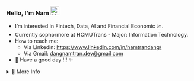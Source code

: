 <h3> Hello, I'm Nam <img src="https://user-images.githubusercontent.com/1303154/88677602-1635ba80-d120-11ea-84d8-d263ba5fc3c0.gif" width="24px" alt="hi"> </h3>  


- I’m interested in Fintech, Data, AI and Financial Economic 📈.
- Currently sophormore at HCMUTrans - Major: Information Technology.
- How to reach me: 
  + Via Linkedin: https://www.linkedin.com/in/namtrandang/
  + Via Gmail: dangnamtran.dev@gmail.com
- 👑 Have a good day !!! ✨
<details>
<summary>💎 More Info </summary>
<br />

![Top Langs](https://github-readme-stats.vercel.app/api/top-langs/?username=Nam-David&layout=compact&hide=css,html)

![Zheeeng's github stats](https://github-readme-stats.vercel.app/api?username=Nam-David&count_private=true&show_icons=true&theme=onedark)

</details>
